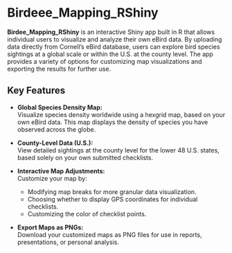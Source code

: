 # Birdeee_Mapping_RShiny

**Birdee_Mapping_RShiny** is an interactive Shiny app built in R that allows individual users to visualize and analyze their own eBird data. By uploading data directly from Cornell’s eBird database, users can explore bird species sightings at a global scale or within the U.S. at the county level. The app provides a variety of options for customizing map visualizations and exporting the results for further use.

## Key Features

- **Global Species Density Map:**  
  Visualize species density worldwide using a hexgrid map, based on your own eBird data. This map displays the density of species you have observed across the globe.

- **County-Level Data (U.S.):**  
  View detailed sightings at the county level for the lower 48 U.S. states, based solely on your own submitted checklists.

- **Interactive Map Adjustments:**  
  Customize your map by:
  - Modifying map breaks for more granular data visualization.
  - Choosing whether to display GPS coordinates for individual checklists.
  - Customizing the color of checklist points.

- **Export Maps as PNGs:**  
  Download your customized maps as PNG files for use in reports, presentations, or personal analysis.


